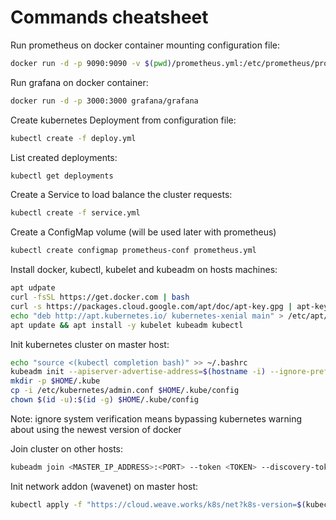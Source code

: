 # Commands cheatsheet

Run prometheus on docker container mounting configuration file:

```sh
docker run -d -p 9090:9090 -v $(pwd)/prometheus.yml:/etc/prometheus/prometheus.yml prom/prometheus
```

Run grafana on docker container:

```sh
docker run -d -p 3000:3000 grafana/grafana
```

Create kubernetes Deployment from configuration file:

```sh
kubectl create -f deploy.yml
```

List created deployments:

```sh
kubectl get deployments
```

Create a Service to load balance the cluster requests:

```sh
kubectl create -f service.yml
```

Create a ConfigMap volume (will be used later with prometheus)

```sh
kubectl create configmap prometheus-conf prometheus.yml
```


Install docker, kubectl, kubelet and kubeadm on hosts machines:

```sh
apt udpate
curl -fsSL https://get.docker.com | bash
curl -s https://packages.cloud.google.com/apt/doc/apt-key.gpg | apt-key add -
echo "deb http://apt.kubernetes.io/ kubernetes-xenial main" > /etc/apt/sources.list.d/kubernetes.list
apt update && apt install -y kubelet kubeadm kubectl
```

Init kubernetes cluster on master host:

```sh
echo "source <(kubectl completion bash)" >> ~/.bashrc
kubeadm init --apiserver-advertise-address=$(hostname -i) --ignore-preflight-errors=SystemVerification
mkdir -p $HOME/.kube
cp -i /etc/kubernetes/admin.conf $HOME/.kube/config
chown $(id -u):$(id -g) $HOME/.kube/config
```
Note: ignore system verification means bypassing kubernetes warning about using the newest version of docker

Join cluster on other hosts:

```sh
kubeadm join <MASTER_IP_ADDRESS>:<PORT> --token <TOKEN> --discovery-token-ca-cert-hash <HASH> --ignore-preflight-errors=SystemVerification
```

Init network addon (wavenet) on master host:

```sh
kubectl apply -f "https://cloud.weave.works/k8s/net?k8s-version=$(kubectl version | base64 | tr -d '\n')"
```